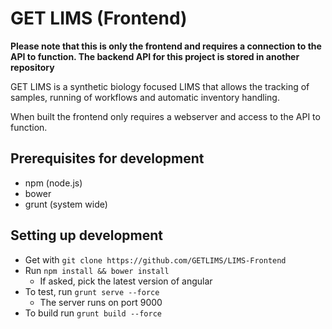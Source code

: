# GET LIMS (Frontend) 

**Please note that this is only the frontend and requires a connection to the API to function. The backend API for this project is stored in another repository**

GET LIMS is a synthetic biology focused LIMS that allows the tracking of samples, running of workflows and automatic inventory handling.

When built the frontend only requires a webserver and access to the API to function.

## Prerequisites for development

- npm (node.js)
- bower
- grunt (system wide)

## Setting up development

- Get with `git clone https://github.com/GETLIMS/LIMS-Frontend` 
- Run `npm install && bower install`
    - If asked, pick the latest version of angular
- To test, run `grunt serve --force`
    - The server runs on port 9000
- To build run `grunt build --force`
